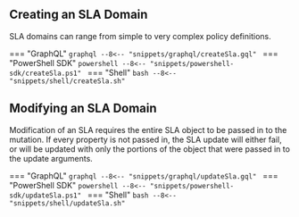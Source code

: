 ## Creating an SLA Domain
SLA domains can range from simple to very complex policy definitions.

=== "GraphQL"
    ```graphql
    --8<-- "snippets/graphql/createSla.gql"
    ```
=== "PowerShell SDK"
    ```powershell
    --8<-- "snippets/powershell-sdk/createSla.ps1"
    ```
=== "Shell"
    ```bash
    --8<-- "snippets/shell/createSla.sh"
    ```

## Modifying an SLA Domain
Modification of an SLA requires the entire SLA object to be passed in to the mutation. If every property is not passed in, the SLA update will either fail, or will be updated with only the portions of the object that were passed in to the update arguments.

=== "GraphQL"
    ```graphql
    --8<-- "snippets/graphql/updateSla.gql"
    ```
=== "PowerShell SDK"
    ```powershell
    --8<-- "snippets/powershell-sdk/updateSla.ps1"
    ```
=== "Shell"
    ```bash
    --8<-- "snippets/shell/updateSla.sh"
    ```
